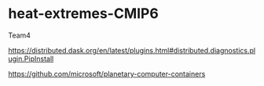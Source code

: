 # heat-extremes-CMIP6
Team4 

https://distributed.dask.org/en/latest/plugins.html#distributed.diagnostics.plugin.PipInstall

https://github.com/microsoft/planetary-computer-containers

